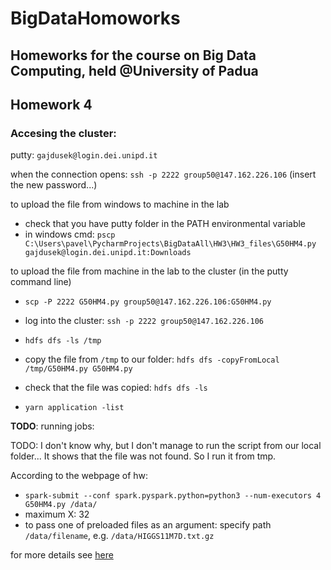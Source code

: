 # BigDataHomoworks
## Homeworks for the course on Big Data Computing, held @University of Padua

## Homework 4 

### Accesing the cluster:

putty: `gajdusek@login.dei.unipd.it`

when the connection opens: `ssh -p 2222 group50@147.162.226.106` (insert the new password...)

to upload the file from windows to machine in the lab
- check that you have putty folder in the PATH environmental variable 
- in windows cmd: `pscp C:\Users\pavel\PycharmProjects\BigDataAll\HW3\HW3_files\G50HM4.py gajdusek@login.dei.unipd.it:Downloads`

to upload the file from machine in the lab to the cluster (in the putty command line)
- `scp -P 2222 G50HM4.py group50@147.162.226.106:G50HM4.py`
- log into the cluster: `ssh -p 2222 group50@147.162.226.106`
- `hdfs dfs -ls /tmp`
- copy the file from `/tmp` to our folder: `hdfs dfs -copyFromLocal /tmp/G50HM4.py G50HM4.py`
- check that the file was copied: `hdfs dfs -ls`

- `yarn application -list`


****TODO****: running jobs:

TODO: I don't know why, but I don't manage to run the script from our local folder...
It shows that the file was not found. So I run it from tmp. 

According to the webpage of hw:

- `spark-submit --conf spark.pyspark.python=python3 --num-executors 4 G50HM4.py /data/ `
- maximum X: 32
- to pass one of preloaded files as an argument: specify path `/data/filename`, e.g. `/data/HIGGS11M7D.txt.gz`

for more details see [here](http://www.dei.unipd.it/~capri/BDC/HOMEWORKS/homework4.html)
